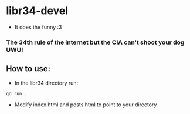 # libr34-devel
- It does the funny :3
### The 34th rule of the internet but the CIA can't shoot your dog UWU!
## How to use:
- In the libr34 directory run:
```
go run .
```
- Modify index.html and posts.html to point to your directory
